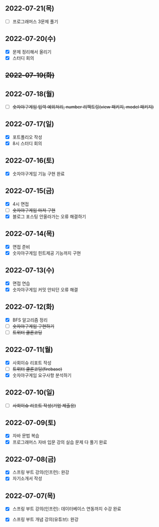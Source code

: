 ## 2022-07-21(목)
- [ ] 프로그래머스 3문제 풀기

## 2022-07-20(수)
- [x] 문제 정리해서 올리기
- [x] 스터디 회의

## ~~2022-07-19(화)~~

## 2022-07-18(월)
- [ ] ~~숫자야구게임 입력 예외처리, number 리팩토링(view 패키지, model 패키지)~~

## 2022-07-17(일)
- [x] 포트폴리오 작성
- [x] 8시 스터디 회의

## 2022-07-16(토)
- [x] 숫자야구게임 기능 구현 완료

## 2022-07-15(금)
- [x] 4시 면접
- [ ] ~~숫자야구게임 마저 구현~~
- [x] 블로그 포스팅 안올라가는 오류 해결하기

## 2022-07-14(목)
- [x] 면접 준비
- [x] 숫자야구게임 힌트제공 기능까지 구현

## 2022-07-13(수)
- [x] 면접 연습
- [x] 숫자야구게임 커밋 안되던 오류 해결

## 2022-07-12(화)
- [x] BFS 알고리즘 정리
- [ ] ~~숫자야구게임 구현하기~~
- [ ] ~~트위터 클론코딩~~

## 2022-07-11(월)
- [x] 사회이슈 리포트 작성
- [ ] ~~트위터 클론코딩(firebase)~~
- [x] 숫자야구게임 요구사항 분석하기

## 2022-07-10(일)
- [ ] ~~사회이슈 리포트 작성(기업 제출용)~~

## 2022-07-09(토)
- [x] 자바 문법 복습
- [x] 프로그래머스 자바 입문 강의 실습 문제 다 풀기 완료

## 2022-07-08(금)
- [x] 스프링 부트 강의(인프런): 완강
- [x] 자기소개서 작성

## 2022-07-07(목)
- [x] 스프링 부트 강의(인프런): 데이터베이스 연동까지 수강 완료
- [x] 스프링 부트 개념 강의(유튜브): 완강

